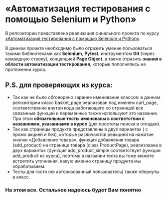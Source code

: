 # «Автоматизация тестирования с помощью Selenium и Python»     
В репозитории представлена реализация финального проекта по курсу [«Автоматизация тестирования с помощью Selenium и Python»]( https://stepik.org/course/575/syllabus).     
    
В данном проекте необходимо было отразить умение пользоваться такими библиотеками как **Selenium**, **Pytest**, инструментом **Git** (через командную строку), концепцией **Page Object**, а также отразить **знания в области автоматизации тестирования**, которые пополнялись на протяжении курса.  
   
## P.S. для проверяющих из курса:   
* Так как не было обговорено заранее именование классов: в данном репозитории класс basket_page реализован под именем cart_page, соответственно внутри кода работающего со страницей все связанные функции и переменные также используют это название. При этом **обязательные тесты именованы в соответствии с названиями, указанными в курсе** (для простоты поиска и отладки).   
* Так как страницы продукта представлены в двух вариантах ( с промо акцией и без), которые различаются реакцией на нажатие кнопки «Добавление товара», функция добавления товара (add_product) на странице товара (class ProductPage), реализована в двух вариантах (функция add_product_simple соответствует функции add_product из курса), поэтому в названии теста вы тоже можете встретить уточнения, какую именно страницу продукта мы обрабатываем.   
* Тесты для гостя (не авторизованный пользователь) также обернуты в класс.   
### На этом все. Остальное надеюсь будет Вам понятно
